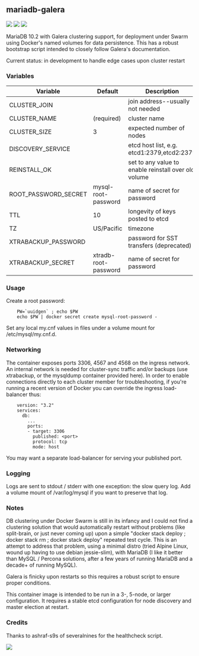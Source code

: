 ## mariadb-galera
[![](https://images.microbadger.com/badges/version/instantlinux/mariadb-galera.svg)](https://microbadger.com/images/instantlinux/mariadb-galera "Version badge") [![](https://images.microbadger.com/badges/image/instantlinux/mariadb-galera.svg)](https://microbadger.com/images/instantlinux/mariadb-galera "Image badge") [![](https://images.microbadger.com/badges/commit/instantlinux/mariadb-galera.svg)](https://microbadger.com/images/instantlinux/mariadb-galera "Commit badge")

MariaDB 10.2 with Galera clustering support, for deployment under
Swarm using Docker's named volumes for data persistence. This has a
robust bootstrap script intended to closely follow Galera's
documentation.

Current status: in development to handle edge cases upon cluster restart

### Variables

| Variable | Default | Description |
| -------- | ------- | ----------- |
| CLUSTER_JOIN | | join address--usually not needed |
| CLUSTER_NAME | (required) | cluster name |
| CLUSTER_SIZE | 3 | expected number of nodes |
| DISCOVERY_SERVICE | | etcd host list, e.g. etcd1:2379,etcd2:2379 |
| REINSTALL_OK | | set to any value to enable reinstall over old volume |
| ROOT_PASSWORD_SECRET | mysql-root-password | name of secret for password |
| TTL | 10 | longevity of keys posted to etcd |
| TZ | US/Pacific | timezone |
| XTRABACKUP_PASSWORD | | password for SST transfers (deprecated) |
| XTRABACKUP_SECRET | xtradb-root-password | name of secret for password |

### Usage

Create a root password:
~~~
    PW=`uuidgen` ; echo $PW
    echo $PW | docker secret create mysql-root-password -
~~~
Set any local my.cnf values in files under a volume mount for
/etc/mysql/my.cnf.d.

### Networking

The container exposes ports 3306, 4567 and 4568 on the ingress network. An
internal network is needed for cluster-sync traffic and/or backups (use
xtrabackup, or the mysqldump container provided here). In order to enable
connections directly to each cluster member for troubleshooting, if you're
running a recent version of Docker you can override the ingress
load-balancer thus:

~~~
    version: "3.2"
    services:
      db:
        ...
        ports:
        - target: 3306
          published: <port>
          protocol: tcp
          mode: host
~~~
You may want a separate load-balancer for serving your published port.

### Logging

Logs are sent to stdout / stderr with one exception: the slow query
log. Add a volume mount of /var/log/mysql if you want to preserve
that log.

### Notes
DB clustering under Docker Swarm is still in its infancy and I could
not find a clustering solution that would automatically restart
without problems (like split-brain, or just never coming up) upon a
simple "docker stack deploy ; docker stack rm ; docker stack deploy"
repeated test cycle. This is an attempt to address that problem, using
a minimal distro (tried Alpine Linux, wound up having to use debian
jessie-slim), with MariaDB (I like it better than MySQL / Percona
solutions, after a few years of running MariaDB and a decade+ of
running MySQL).

Galera is finicky upon restarts so this requires a robust script to ensure
proper conditions.

This container image is intended to be run in a 3-, 5-node, or larger
configuration.  It requires a stable etcd configuration for node
discovery and master election at restart.

### Credits

Thanks to ashraf-s9s of severalnines for the healthcheck script.

[![](https://images.microbadger.com/badges/license/instantlinux/mariadb-galera.svg)](https://microbadger.com/images/instantlinux/mariadb-galera "License badge")
